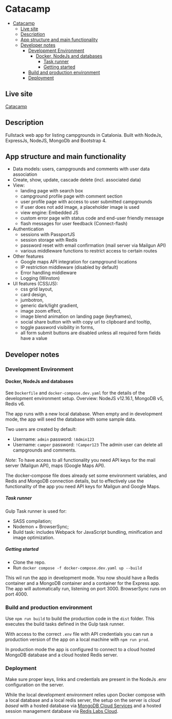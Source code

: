 # Catacamp

- [Catacamp](#catacamp)
  - [Live site](#live-site)
  - [Description](#description)
  - [App structure and main functionality](#app-structure-and-main-functionality)
  - [Developer notes](#developer-notes)
    - [Development Environment](#development-environment)
      - [Docker, NodeJs and databases](#docker-nodejs-and-databases)
        - [Task runner](#task-runner)
        - [Getting started](#getting-started)
    - [Build and production environment](#build-and-production-environment)
    - [Deployment](#deployment)

## Live site

[Catacamp](https://catacamp.liondigits.com)

## Description

Fullstack web app for listing campgrounds in Catalonia. Built with NodeJs, ExpressJs, NodeJS, MongoDb and Bootstrap 4.

## App structure and main functionality

- Data models: users, campgrounds and comments with user data association
- Create, show, update, cascade delete (incl. associated data)
- View:
  - landing page with search box
  - campground profile page with comment section
  - user profile page with access to user submitted campgrounds
  - if user does not add image, a placeholder image is used
  - view engine: Embedded JS
  - custom error page with status code and end-user friendly message
  - flash messages for user feedback (Connect-flash)
- Authentication
  - sessions with PassportJS
  - session storage with Redis
  - password reset with email confirmation (mail server via Mailgun API)
  - various middleware functions to restrict access to certain routes
- Other features
  - Google maps API integration for campground locations
  - IP restriction middleware (disabled by default)
  - Error handling middleware
  - Logging (Winston)
- UI features (CSS/JS):
  - css grid layout,
  - card design,
  - jumbotron,
  - generic dark/light gradient,
  - image zoom effect,
  - image blend animation on landing page (keyframes),
  - social share button with with copy url to clipboard and tooltip,
  - toggle password visibility in forms,
  - all form submit buttons are disabled unless all required form fields have a value

## Developer notes

### Development Environment

#### Docker, NodeJs and databases

See `Dockerfile` and `docker-compose.dev.yaml` for the details of the development environment setup. Overview: NodeJS v12.16.1, MongoDB v5, Redis v6.

The app runs with a new local database. When empty and in development mode, the app will seed the database with some sample data.

Two users are created by default:

- Username: `admin` password: `!Admin123`
- Username: `camper` password: `!Camper123`
  The admin user can delete all campgrounds and comments.

_Note_: To have access to all functionality you need API keys for the mail server (Mailgun API), maps (Google Maps API).

The docker-compose file does already set some environment variables, and Redis and MongoDB connection details, but to effectively use the functionality of the app you need API keys for Mailgun and Google Maps.

##### Task runner

Gulp Task runner is used for:

- SASS compilation;
- Nodemon + BrowserSync;
- Build task: includes Webpack for JavaScript bundling, minification and image optimization.

##### Getting started

- Clone the repo.
- Run `docker compose -f docker-compose.dev.yaml up --build`

This wil run the app in development mode. You now should have a Redis container and a MongoDB container and a container for the Express app. The app will automatically run, listening on port 3000. BrowserSync runs on port 4000.

### Build and production environment

Use `npm run build` to build the production code in the `dist` folder. This executes the build tasks defined in the Gulp task runner.

With access to the correct `.env` file with API credentials you can run a production version of the app on a local machine with `npm run prod`.

In production mode the app is configured to connect to a cloud hosted MongoDB database and a cloud hosted Redis server.

### Deployment

Make sure proper keys, links and credentials are present in the NodeJs .env configuration on the server.

While the local development environment relies upon Docker compose with a local database and a local redis server, the setup on the server is _cloud based_ with a hosted database via [MongoDB Cloud Services](https://cloud.mongodb.com/) and a hosted session management database via [Redis Labs Cloud](https://redis.com).
